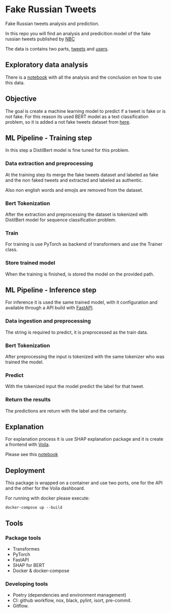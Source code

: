 # Fake Russian Tweets
Fake Russian tweets analysis and prediction.

In this repo you will find an analysis and predicition model of the fake russian tweets published by [NBC](https://www.nbcnews.com/tech/social-media/now-available-more-200-000-deleted-russian-troll-tweets-n844731)

The data is contains two parts, [tweets](http://nodeassets.nbcnews.com/russian-twitter-trolls/tweets.csv) and [users](http://nodeassets.nbcnews.com/russian-twitter-trolls/users.csv).

## Exploratory data analysis
There is a [notebook](EDA.ipynb) with all the analysis and the conclusion on how to use this data.


## Objective
The goal is create a machine learning model to predict if a tweet is fake or is not fake.
For this reason its used BERT model as a text classification problem, so it is added a not fake tweets dataset from [here](https://www.kaggle.com/datatattle/covid-19-nlp-text-classification?select=Corona_NLP_test.csv).

## ML Pipeline - Training step
In this step a DistilBert model is fine tuned for this problem.

### Data extraction and preprocessing
At the training step its merge the fake tweets dataset and labeled as fake and the non faked tweets and extracted and labeled as authentic.

Also non english words and emojis are removed from the dataset.

### Bert Tokenization
After the extraction and preprocessing the dataset is tokenized with DistilBert model for sequence classification problem.

### Train
For training is use PyTorch as backend of transformers and use the Trainer class.

### Store trained model
When the training is finished, is stored the model on the provided path.

## ML Pipeline - Inference step
For inference it is used the same trained model, with it configuration and available through a API build with [FastAPI](https://fastapi.tiangolo.com/).

### Data ingestion and preprocessing
The string is required to predict, it is preprocessed as the train data.

### Bert Tokenization
After preprocessing the input is tokenized with the same tokenizer who was trained the model.

### Predict
With the tokenized input the model predict the label for that tweet.

### Return the results
The predictions are return with the label and the certainty.

## Explanation
For explanation process it is use SHAP explanation package and it is create a frontend with [Voila](https://github.com/voila-dashboards/voila).

Please see this [notebook](explanation.ipynb)

## Deployment
This package is wrapped on a container and use two ports, one for the API and the other for the Voila dashboard.

For running with docker please execute:
```
docker-compose up --build
```
## Tools

### Package tools
- Transformes
- PyTorch
- FastAPI
- SHAP for BERT
- Docker & docker-compose

### Developing tools
- Poetry (dependencies and environment management)
- CI: github workflow, nox, black, pylint, isort, pre-commit.
- Gitflow.